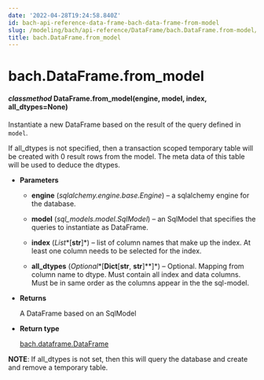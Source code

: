 ```yaml
---
date: '2022-04-28T19:24:58.840Z'
id: bach-api-reference-data-frame-bach-data-frame-from-model
slug: /modeling/bach/api-reference/DataFrame/bach.DataFrame.from-model/
title: bach.DataFrame.from_model
---
```


# bach.DataFrame.from_model


#### _classmethod_ DataFrame.from_model(engine, model, index, all_dtypes=None)
Instantiate a new DataFrame based on the result of the query defined in `model`.

If all_dtypes is not specified, then a transaction scoped temporary table will be created with
0 result rows from the model. The meta data of this table will be used to deduce the dtypes.


* **Parameters**

    
    * **engine** (*sqlalchemy.engine.base.Engine*) – a sqlalchemy engine for the database.


    * **model** (*sql_models.model.SqlModel*) – an SqlModel that specifies the queries to instantiate as DataFrame.


    * **index** (*List**[**str**]*) – list of column names that make up the index. At least one column needs to be
    selected for the index.


    * **all_dtypes** (*Optional**[**Dict**[**str**, **str**]**]*) – Optional. Mapping from column name to dtype.
    Must contain all index and data columns.
    Must be in same order as the columns appear in the the sql-model.



* **Returns**

    A DataFrame based on an SqlModel



* **Return type**

    [bach.dataframe.DataFrame](/docs/modeling/bach/api-reference/DataFrame/bach.DataFrame/#bach.DataFrame)


**NOTE**: If all_dtypes is not set, then this will query the database and create and remove a temporary
table.

<!-- !! processed by numpydoc !! -->
